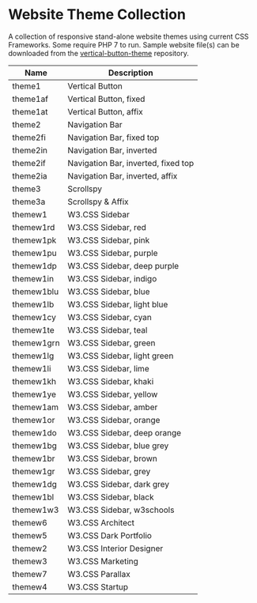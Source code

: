 # Website Theme Collection
A collection of responsive stand-alone website themes using current CSS Frameworks.  Some require PHP 7 to run.  Sample website file(s) can be downloaded from the [vertical-button-theme](https://github.com/emrickj/vertical-button-theme) repository.

| Name | Description |
| --- | --- |
| theme1 | Vertical Button |
| theme1af | Vertical Button, fixed |
| theme1at | Vertical Button, affix |
| theme2 | Navigation Bar |
| theme2fi | Navigation Bar, fixed top |
| theme2in | Navigation Bar, inverted |
| theme2if | Navigation Bar, inverted, fixed top |
| theme2ia | Navigation Bar, inverted, affix |
| theme3 | Scrollspy |
| theme3a | Scrollspy & Affix |
| themew1 | W3.CSS Sidebar |
| themew1rd | W3.CSS Sidebar, red |
| themew1pk | W3.CSS Sidebar, pink |
| themew1pu | W3.CSS Sidebar, purple |
| themew1dp | W3.CSS Sidebar, deep purple |
| themew1in | W3.CSS Sidebar, indigo |
| themew1blu | W3.CSS Sidebar, blue |
| themew1lb | W3.CSS Sidebar, light blue |
| themew1cy | W3.CSS Sidebar, cyan |
| themew1te | W3.CSS Sidebar, teal |
| themew1grn | W3.CSS Sidebar, green |
| themew1lg | W3.CSS Sidebar, light green |
| themew1li | W3.CSS Sidebar, lime |
| themew1kh | W3.CSS Sidebar, khaki |
| themew1ye | W3.CSS Sidebar, yellow |
| themew1am | W3.CSS Sidebar, amber |
| themew1or | W3.CSS Sidebar, orange |
| themew1do | W3.CSS Sidebar, deep orange |
| themew1bg | W3.CSS Sidebar, blue grey |
| themew1br | W3.CSS Sidebar, brown |
| themew1gr | W3.CSS Sidebar, grey |
| themew1dg | W3.CSS Sidebar, dark grey |
| themew1bl | W3.CSS Sidebar, black |
| themew1w3 | W3.CSS Sidebar, w3schools |
| themew6 | W3.CSS Architect |
| themew5 | W3.CSS Dark Portfolio |
| themew2 | W3.CSS Interior Designer |
| themew3 | W3.CSS Marketing |
| themew7 | W3.CSS Parallax |
| themew4 | W3.CSS Startup |
